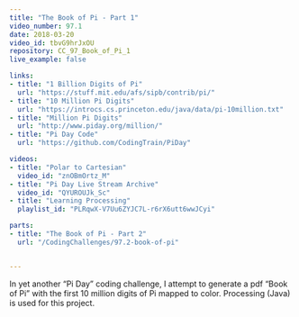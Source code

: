 ```yaml
---
title: "The Book of Pi - Part 1"
video_number: 97.1
date: 2018-03-20
video_id: tbvG9hrJxOU
repository: CC_97_Book_of_Pi_1
live_example: false

links:
- title: "1 Billion Digits of Pi"
  url: "https://stuff.mit.edu/afs/sipb/contrib/pi/"
- title: "10 Million Pi Digits"
  url: "https://introcs.cs.princeton.edu/java/data/pi-10million.txt"
- title: "Million Pi Digits"
  url: "http://www.piday.org/million/"
- title: "Pi Day Code"
  url: "https://github.com/CodingTrain/PiDay"

videos:
- title: "Polar to Cartesian"
  video_id: "znOBmOrtz_M"
- title: "Pi Day Live Stream Archive"
  video_id: "QYUROUJk_Sc"
- title: "Learning Processing"
  playlist_id: "PLRqwX-V7Uu6ZYJC7L-r6rX6utt6wwJCyi"

parts:
- title: "The Book of Pi - Part 2"
  url: "/CodingChallenges/97.2-book-of-pi"


---
```


In yet another “Pi Day” coding challenge, I attempt to generate a pdf “Book of Pi” with the first 10 million digits of Pi mapped to color. Processing (Java) is used for this project. 
